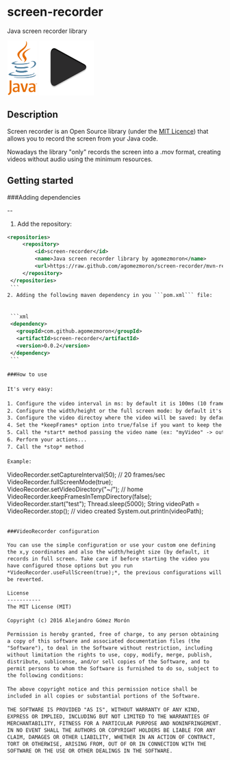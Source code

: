 # screen-recorder
Java screen recorder library

<img src="resources/images/java-icon.png" height="128" />
<img src="resources/images/play-icon.png" height="128" />

Description
-----------

Screen recorder is an Open Source library (under the [MIT Licence](LICENSE)) that allows you to record the screen from your Java code.

Nowadays the library "only" records the screen into a .mov format, creating videos without audio using the minimum resources.

Getting started
-----------

###Adding dependencies

--
 1. Add the repository:

   ```xml
  <repositories>
		<repository>
			<id>screen-recorder</id>
			<name>Java screen recorder library by agomezmoron</name>
			<url>https://raw.github.com/agomezmoron/screen-recorder/mvn-repo</url>
		</repository>
	</repositories>
    ```
 2. Adding the following maven dependency in you ```pom.xml``` file:


    ```xml 
    <dependency>
      <groupId>com.github.agomezmoron</groupId>
      <artifactId>screen-recorder</artifactId>
      <version>0.0.2</version>
    </dependency>
    ```
    
###How to use

It's very easy: 

 1. Configure the video interval in ms: by default it is 100ms (10 frames/sec).
 2. Configure the width/height or the full screen mode: by default it's full screen mode.
 3. Configure the video directoy where the video will be saved: by default is the temporal folder.
 4. Set the *keepFrames* option into true/false if you want to keep the frames as .jpeg files: by defaul the library doesn't keep the frames.
 5. Call the *start* method passing the video name (ex: "myVideo" -> output: myVideo.mov).
 6. Perform your actions...
 7. Call the *stop* method

Example:

 ```
  VideoRecorder.setCaptureInterval(50); // 20 frames/sec
  VideoRecorder.fullScreenMode(true);
  VideoRecorder.setVideoDirectory("~/"); // home
  VideoRecorder.keepFramesInTempDirectory(false);
  VideoRecorder.start("test");
  Thread.sleep(5000);
  String videoPath = VideoRecorder.stop(); // video created
  System.out.println(videoPath);
```

###VideoRecorder configuration

You can use the simple configuration or use your custom one defining the x,y coordinates and also the width/height size (by default, it records in full screen. Take care if before starting the video you have configured those options but you run *VideoRecorder.useFullScreen(true);*, the previous configurations will be reverted.

License
-----------
The MIT License (MIT)

Copyright (c) 2016 Alejandro Gómez Morón

Permission is hereby granted, free of charge, to any person obtaining a copy of this software and associated documentation files (the "Software"), to deal in the Software without restriction, including without limitation the rights to use, copy, modify, merge, publish, distribute, sublicense, and/or sell copies of the Software, and to permit persons to whom the Software is furnished to do so, subject to the following conditions:

The above copyright notice and this permission notice shall be included in all copies or substantial portions of the Software.

THE SOFTWARE IS PROVIDED "AS IS", WITHOUT WARRANTY OF ANY KIND, EXPRESS OR IMPLIED, INCLUDING BUT NOT LIMITED TO THE WARRANTIES OF MERCHANTABILITY, FITNESS FOR A PARTICULAR PURPOSE AND NONINFRINGEMENT. IN NO EVENT SHALL THE AUTHORS OR COPYRIGHT HOLDERS BE LIABLE FOR ANY CLAIM, DAMAGES OR OTHER LIABILITY, WHETHER IN AN ACTION OF CONTRACT, TORT OR OTHERWISE, ARISING FROM, OUT OF OR IN CONNECTION WITH THE SOFTWARE OR THE USE OR OTHER DEALINGS IN THE SOFTWARE.
